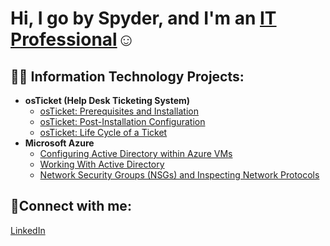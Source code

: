 <h1>Hi, I go by Spyder, and I'm an <a href="https://www.linkedin.com/in/carl-elijah-37499a295/">IT Professional</a>☺</h1>

<h2>👨‍💻 Information Technology Projects:</h2>

- <b>osTicket (Help Desk Ticketing System)</b>
  - [osTicket: Prerequisites and Installation](https://github.com/SpyderSec30/osticket-prereqs)
  - [osTicket: Post-Installation Configuration](https://github.com/SpyderSec30/post-install-config)
  - [osTicket: Life Cycle of a Ticket](https://github.com/SpyderSec30/ticket-lifecycle)
- <b>Microsoft Azure</b>
  - [Configuring Active Directory within Azure VMs](https://github.com/SpyderSec30/Active-Directory-within-Azure)
  - [Working With Active Directory](https://github.com/SpyderSec30/Working-with-Active-Directory)
  - [Network Security Groups (NSGs) and Inspecting Network Protocols](https://github.com/SpyderSec30/Azure-Network-Security-Groups-and-Network-Protocols)

<h2>🤳Connect with me:</h2>

<a href="https://www.linkedin.com/in/carl-elijah-37499a295/">LinkedIn</a>
